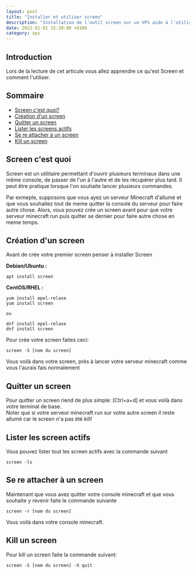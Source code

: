```yaml
---
layout: post
title: "Installer et utiliser screen"
description: "Installation de l'outil screen sur un VPS aide à l'utilisation et exemples de commandes."
date: 2022-01-01 15:30:00 +0100
category: vps
---
```


## Introduction

Lors de la lecture de cet articule vous allez apprendre ce qu'est Screen et comment l'utiliser.

## Sommaire
- [Screen c'est quoi?](#screen-c'est-quoi)
- [Création d'un screen](#création-d-un-screen)
- [Quitter un screen](#quitter-un-screen)
- [Lister les screens actifs](#Lister-les-screen-actifs)
- [Se re attacher à un screen](#se-re-attacher-à-un-screen)
- [Kill un screen](#kill-un-screen)

## Screen c'est quoi

Screen est un utilitaire permettant d'ouvrir plusieurs terminaux dans une même console, de passer de l'un à l'autre et de les récupérer plus tard. 
Il peut être pratique lorsque l'on souhaite lancer plusieurs commandes.

Par exmeple, supposons que vous ayez un serveur Minecraft d'allumé et que vous souhaitez tout de meme quitter la console du serveur pour faire autre chose. Alors, vous pouvez crée un screen avant pour que votre serveur minecraft run puis quitter se dernier pour faire autre chose en meme temps.

## Création d'un screen

Avant de crée votre premier screen penser à installer Screen

**Debian/Ubuntu :**

```
apt install screen
```

**CentOS/RHEL :**

```
yum install epel-relase
yum install screen

ou

dnf install epel-relase
dnf install screen
```

 Pour crée votre screen faites ceci:
 
```
screen -S [nom du screen]
```
 
 Vous voilà dans votre screen, près à lancer votre serveur minecraft comme vous l'aurais fais normalement
 
## Quitter un screen
 
 Pour quitter un screen riend de plus simple: [Ctrl+a+d] et vous voilà dans votre terminal de base.  
 Noter que si votre serveur minecraft run sur votre autre screen il reste allumé car le screen n'a pas été kill!
 
## Lister les screen actifs
 
 Vous pouvez lister tout les screen actifs avec la commande suivant

```
screen -ls
```
 
## Se re attacher à un screen
 
 Maintenant que vous avez quitter votre console minecraft et que vous souhaite y revenir faite le commande suivante
 
```
screen -r [nom du screen]
```

Vous voilà dans votre console minecraft.

## Kill un screen

Pour kill un screen faite la commande suivant:

```
screen -S [nom du screen] -X quit
```
